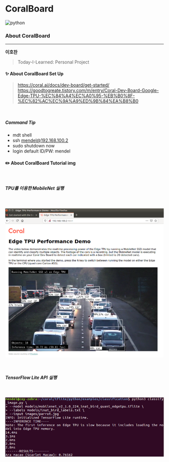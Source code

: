 # CoralBoard
![python](https://img.shields.io/badge/CoralBoard-python3-blue?logo=python)  

### About CoralBoard
***
**이호찬**    
> Today-I-Learned: Personal Project    


#### ✨ About CoralBoard Set Up  
> https://coral.ai/docs/dev-board/get-started/  
> https://goodtogreate.tistory.com/m/entry/Coral-Dev-Board-Google-Edge-TPU-%EC%84%A4%EC%A0%95-%EB%B0%8F-%EC%82%AC%EC%9A%A9%ED%9B%84%EA%B8%B0  

</br>

##### Command Tip
- mdt shell
- ssh mendel@192.168.100.2
- sudo shutdown now
- login default ID/PW: mendel


#### ✏️ About CoralBoard Tutorial img  
</br>

##### TPU를 이용한 MobileNet 실행
</br>

![img](./img/coralt1.png)

</br>

##### TensorFlow Lite API 실행
</br>

![img](./img/coralt2.png)